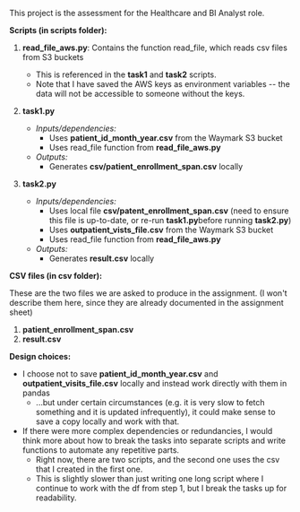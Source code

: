 This project is the assessment for the Healthcare and BI Analyst role. 

<b>Scripts (in scripts folder):</b>
1) <b>read_file_aws.py</b>: Contains the function read_file, which reads csv files from S3 buckets
	- This is referenced in the <b>task1</b> and <b>task2</b> scripts.
	- Note that I have saved the AWS keys as environment variables -- the data will not be accessible to someone without the keys.

2) <b>task1.py</b>
	- <i>Inputs/dependencies:</i>
		- Uses <b>patient_id_month_year.csv</b> from the Waymark S3 bucket
		- Uses read_file function from <b>read_file_aws.py</b>
	-  <i>Outputs:</i>
		- Generates <b>csv/patient_enrollment_span.csv</b> locally

3) <b>task2.py</b>
	- <i>Inputs/dependencies:</i>
		- Uses local file <b>csv/patent_enrollment_span.csv</b> (need to ensure this file is up-to-date, or re-run <b>task1.py</b>before running <b>task2.py</b>)
		- Uses <b>outpatient_vists_file.csv</b> from the Waymark S3 bucket
		- Uses read_file function from <b>read_file_aws.py</b>
	- <i>Outputs:</i>
		- Generates <b>result.csv</b> locally

<b>CSV files (in csv folder):</b>

These are the two files we are asked to produce in the assignment. (I won't describe them here, since they are already documented in the assignment sheet)
1) <b>patient_enrollment_span.csv</b>
2) <b>result.csv</b>

<b>Design choices:</b>
- I choose not to save <b>patient_id_month_year.csv</b> and <b>outpatient_visits_file.csv</b> locally and instead work directly with them in pandas
	- ...but under certain circumstances (e.g. it is very slow to fetch something and it is updated infrequently), it could make sense to save a copy locally and work with that.
- If there were more complex dependencies or redundancies, I would think more about how to break the tasks into separate scripts and write functions to automate any repetitive parts.
	- Right now, there are two scripts, and the second one uses the csv that I created in the first one.
	- This is slightly slower than just writing one long script where I continue to work with the df from step 1, but I break the tasks up for readability.